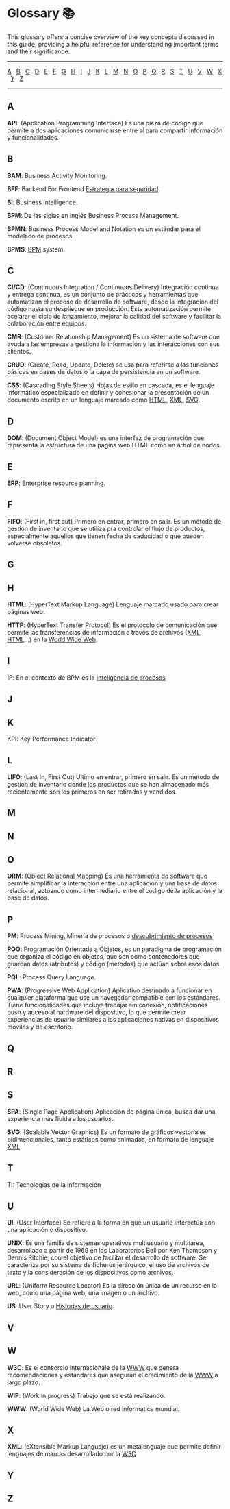 <!-- markdownlint-disable MD001 -->

# Glossary 📚

This glossary offers a concise overview of the key concepts discussed in this guide, providing a helpful reference for understanding important terms and their significance.

---

[A](#a) &#160;
[B](#b) &#160;
[C](#c) &#160;
[D](#d) &#160;
[E](#e) &#160;
[F](#f) &#160;
[G](#g) &#160;
[H](#h) &#160;
[I](#i) &#160;
[J](#j) &#160;
[K](#k) &#160;
[L](#l) &#160;
[M](#m) &#160;
[N](#n) &#160;
[O](#o) &#160;
[P](#p) &#160;
[Q](#q) &#160;
[R](#r) &#160;
[S](#s) &#160;
[T](#t) &#160;
[U](#u) &#160;
[V](#v) &#160;
[W](#w) &#160;
[X](#x) &#160;
[Y](#y) &#160;
[Z](#z) &#160;

---

## A

**API**: (Application Programming Interface) Es una pieza de código que permite a dos aplicaciones comunicarse entre sí para compartir información y funcionalidades.

## B

**BAM**: Business Activity Monitoring.

**BFF**: Backend For Frontend [Estrategia para seguridad](/knowledge/hard-skills/security/README.md#bff).

**BI**: Business Intelligence.

**BPM**: De las siglas en inglés Business Process Management.

**BPMN**: Business Process Model and Notation es un estándar para el modelado de procesos.

**BPMS**: [BPM](#b) system.

## C

**CI/CD**: (Continuous Integration / Continuous Delivery) Integración continua y entrega continua, es un conjunto de prácticas y herramientas que automatizan el proceso de desarrollo de software, desde la integración del código hasta su despliegue en producción. Esta automatización permite acelarar el ciclo de lanzamiento, mejorar la calidad del software y facilitar la colaboración entre equipos.

**CMR**: (Customer Relationship Management) Es un sistema de software que ayuda a las empresas a gestiona la información y las interacciones con sus clientes.

**CRUD**: (Create, Read, Update, Delete) se usa para referirse a las funciones básicas en bases de datos o la capa de persistencia en un software.

**CSS**: (Cascading Style Sheets) Hojas de estilo en cascada, es el lenguaje informático especializado en definir y cohesionar la presentación de un documento escrito en un lenguaje marcado como [HTML](#h), [XML](#x), [SVG](#s).

## D

**DOM**: (Document Object Model) es una interfaz de programación que representa la estructura de una página web HTML como un árbol de nodos.

## E

**ERP**: Enterprise resource planning.

## F

**FIFO**: (First in, first out) Primero en entrar, primero en salir. Es un método de gestión de inventario que se utiliza pra controlar el flujo de productos, especialmente aquellos que tienen fecha de caducidad o que pueden volverse obsoletos.

## G

## H

**HTML**: (HyperText Markup Language) Lenguaje marcado usado para crear páginas web.

**HTTP**: (HyperText Transfer Protocol) Es el protocolo de comunicación que permite las transferencias de información a través de archivos ([XML](#x), [HTML](#h)…) en la [World Wide Web](#w).

## I

**IP**: En el contexto de BPM es la [inteligencia de procesos](/knowledge/hard-skills/Maestría/Gestión-rendimiento-implementación-BPM/README.md#inteligencia-de-procesos-ip)

## J

## K

KPI: Key Performance Indicator

## L

**LIFO**: (Last In, First Out) Ultimo en entrar, primero en salir. Es un método de gestión de inventario donde los productos que se han almacenado más recientemente son los primeros en ser retirados y vendidos.

## M

## N

## O

**ORM**: (Object Relational Mapping) Es una herramienta de software que permite simplificar la interacción entre una aplicación y una base de datos relacional, actuando como intermediario entre el código de la aplicación y la base de datos.

## P

**PM**: Process Mining, Minería de procesos o [descubrimiento de procesos](/knowledge/hard-skills/Maestría/Gestión-rendimiento-implementación-BPM/README.md#inteligencia-de-procesos-y-monitorización-operacional-y-estratégica)

**POO**: Programación Orientada a Objetos, es un paradigma de programación que organiza el código en objetos, que son como contenedores que guardan datos (atributos) y código (métodos) que actúan sobre esos datos.

**PQL**: Process Query Language.

**PWA**: (Progressive Web Application) Aplicativo destinado a funcionar en cualquier plataforma que use un navegador compatible con los estándares. Tiene funcionalidades que incluye trabajar sin conexión, notificaciones push y acceso al hardware del dispositivo, lo que permite crear experiencias de usuario similares a las aplicaciones nativas en dispositivos móviles y de escritorio.

## Q

## R

## S

**SPA**: (Single Page Application) Aplicación de página única, busca dar una experiencia más fluida a los usuarios.

**SVG**: (Scalable Vector Graphics) Es un formato de gráficos vectoriales bidimencionales, tanto estáticos como animados, en formato de lenguaje [XML](#x).

## T

TI: Tecnologías de la información

## U

**UI**: (User Interface) Se refiere a la forma en que un usuario interactúa con una aplicación o dispositivo.

**UNIX**: Es una familia de sistemas operativos multiusuario y multitarea, desarrollado a partir de 1969 en los Laboratorios Bell por Ken Thompson y Dennis Ritchie, con el objetivo de facilitar el desarrollo de software. Se caracteriza por su sistema de ficheros jerárquico, el uso de archivos de texto y la consideración de los dispositivos como archivos.

**URL**: (Uniform Resource Locator) Es la dirección única de un recurso en la web, como una página web, una imagen o un archivo.

**US**: User Story o [Historias de usuario](/knowledge/hard-skills/development-methodologies/scrum.md#historias-de-usuario).

## V

## W

**W3C**: Es el consorcio internacionale de la [WWW](#w) que genera recomendaciones y estándares que aseguran el crecimiento de la [WWW](#w) a largo plazo.

**WIP**: (Work in progress) Trabajo que se está realizando.

**WWW**: (World Wide Web) La Web o red informatica mundial.

## X

**XML**: (eXtensible Markup Languaje) es un metalenguaje que permite definir lenguajes de marcas desarrollado por la [W3C](#w)

## Y

## Z
